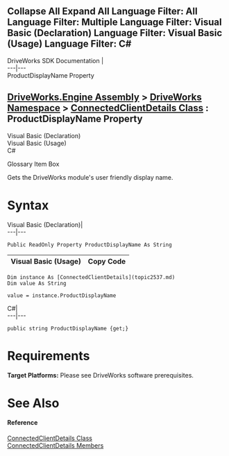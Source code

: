 Collapse All Expand All Language Filter: All  Language Filter: Multiple  Language Filter: Visual Basic (Declaration) Language Filter: Visual Basic (Usage) Language Filter: C#  
---  
DriveWorks SDK Documentation  |   
---|---  
ProductDisplayName Property   
  
[DriveWorks.Engine Assembly](topic2156.md) > [DriveWorks Namespace](topic2159.md) > [ConnectedClientDetails Class](topic2537.md) : ProductDisplayName Property  
---  
  
Visual Basic (Declaration)    
Visual Basic (Usage)    
C# 

Glossary Item Box

Gets the DriveWorks module's user friendly display name. 

# Syntax

Visual Basic (Declaration)|   
---|---  
      
    
    Public ReadOnly Property ProductDisplayName As String  
  
Visual Basic (Usage)| Copy Code  
---|---  
      
    
    Dim instance As [ConnectedClientDetails](topic2537.md)
    Dim value As String
     
    value = instance.ProductDisplayName  
  
C#|   
---|---  
      
    
    public string ProductDisplayName {get;}  
  
# Requirements

**Target Platforms:** Please see DriveWorks software prerequisites.

# See Also

#### Reference

[ConnectedClientDetails Class](topic2537.md)   
[ConnectedClientDetails Members](topic2538.md)


